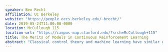```yaml
---
speaker: Ben Recht
affiliation: UC Berkeley
website: "https://people.eecs.berkeley.edu/~brecht/"
date: 2019-05-24T11:00:00-0000
location: McCullough 115
location-url: "https://campus-map.stanford.edu/?srch=McCullough+115"
title: The Merits of Models in Continuous Reinforcement Learning
abstract: "Classical control theory and machine learning have similar goals: acquire data about the environment, perform a prediction, and use that prediction to impact the world. However, the approaches they use are frequently at odds. Controls is the theory of designing complex actions from well-specified models, while machine learning makes intricate, model-free predictions from data alone. For contemporary autonomous systems, some sort of hybrid may be essential in order to fuse and process the vast amounts of sensor data recorded into timely, agile, and safe decisions. In this talk, I will examine the relative merits of model-based and model-free methods in data-driven control problems. I will discuss quantitative estimates on the number of measurements required to achieve a high quality control performance and statistical techniques that can distinguish the relative power of different methods. In particular, I will show how model-free methods are considerably less sample efficient than their model-based counterparts. I will also describe how notions of robustness, safety, constraint satisfaction, and exploration can be transparently incorporated in model-based methods. I will conclude with a discussion of possible positive roles for model-free methods in contemporary autonomous systems that may mitigate their high sample complexity and lack of reliability and versatility."
---
```

